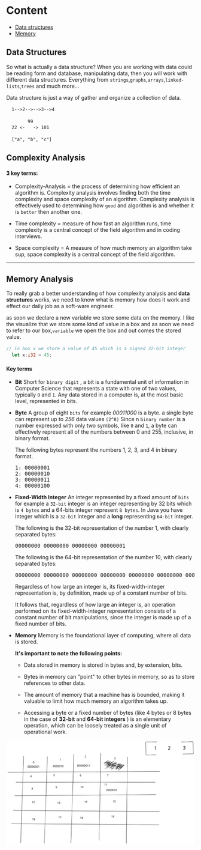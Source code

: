# Content

- [Data structures](#ds)
- [Memory](#memory)

## Data Structures <a name = "ds"></a>

So what is actually a data structure?
When you are working with data could be reading form and database, manipulating data,
then you will work with different data structures. Everything from `strings`,`graphs`,`arrays`,`linked-lists`,`trees` and much more...

Data structure is just a way of gather and organize a collection of data.

```
  1-->2-->-->3-->4

        99
  22 <-   -> 101

  ["a", "b", "c"]
```

## Complexity Analysis

#### 3 key terms:

- Complexity-Analysis = the process of determining how efficient an algorithm is. Complexity analysis involves finding both the time complexity and space complexity of an algorithm.
  Complexity analysis is effectively used to determining how `good` and algorithm is and whether it is `better` then another one.

- Time complexity = measure of how fast an algorithm runs, time complexity is a central concept of the field algorithm and in coding interviews.

- Space complexity = A measure of how much memory an algorithm take sup, space complexity is a central concept of the field algorithm.

<hr/>

## Memory Analysis <a name = "memory"></a>

To really grab a better understanding of how complexity analysis and **data structures** works,
we need to know what is memory how does it work and effect our daily job as a soft-ware engineer.

as soon we declare a new variable we store some data on the memory. I like the visualize that we store some kind of value in a box and as soon we need to refer to our box,`variable` we open the box and out comes the stored value.

```rust
// in box x we store a value of 45 which is a signed 32-bit integer
  let x:i32 = 45;
```

#### Key terms

- **Bit**
  Short for `binary digit` , a bit is a fundamental unit of information in Computer Science that represents a
  state with one of two values, typically `0` and `1`.
  Any data stored in a computer is, at the most basic level, represented in bits.

- **Byte**
  A group of eight `bits` for example _00011000_ is a byte.
  a single byte can represent up to _256_ data values `(2^8)`
  Since n `binary number` is a number expressed with only two symbols, like `0` and `1`,
  a byte can effectively represent all of the numbers
  between 0 and 255, inclusive, in binary format.

  The following bytes represent the numbers 1, 2, 3, and 4 in binary format.
  <pre>
  1: 00000001
  2: 00000010
  3: 00000011
  4: 00000100
  </pre>

- **Fixed-Width Integer**
  An integer represented by a fixed amount of `bits` for example a `32-bit` integer is an integer representing by 32 bits which is `4 bytes` and a 64-bits integer represent `8 bytes`.
  In Java you have integer which is a `32-bit` integer and a **long** representing `64-bit` integer.

  The following is the 32-bit representation of the number 1, with clearly
  separated bytes:
    <pre>00000000 00000000 00000000 00000001</pre>

  The following is the 64-bit representation of the number 10, with clearly
  separated bytes:
    <pre>00000000 00000000 00000000 00000000 00000000 00000000 00000000 00001010</pre>

  Regardless of how large an integer is, its fixed-width-integer representation
  is, by definition, made up of a constant number of bits.

  It follows that, regardless of how large an integer is, an operation performed
  on its fixed-width-integer representation consists of a constant number of bit
  manipulations, since the integer is made up of a fixed number of bits.

- **Memory**
  Memory is the foundational layer of computing, where all data is stored.

  **It's important to note the following points:**

  - Data stored in memory is stored in bytes and, by extension, bits.
  - Bytes in memory can "point" to other bytes in memory, so as to store
    references to other data.

  - The amount of memory that a machine has is bounded, making it valuable to
    limit how much memory an algorithm takes up.

  - Accessing a byte or a fixed number of bytes (like 4 bytes or 8 bytes in the
    case of **32-bit** and **64-bit integers** ) is an elementary
    operation, which can be loosely treated as a single unit of operational
    work.

<img src="./memory.svg" />
